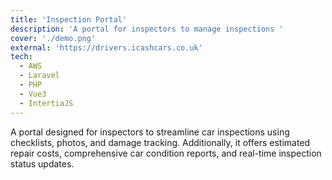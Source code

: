 ```yaml
---
title: 'Inspection Portal'
description: 'A portal for inspectors to manage inspections '
cover: './demo.png'
external: 'https://drivers.icashcars.co.uk'
tech:
  - AWS
  - Laravel
  - PHP
  - Vue3
  - IntertiaJS
---
```


A portal designed for inspectors to streamline car inspections using checklists, photos, and damage tracking. Additionally, it offers estimated repair costs, comprehensive car condition reports, and real-time inspection status updates. 